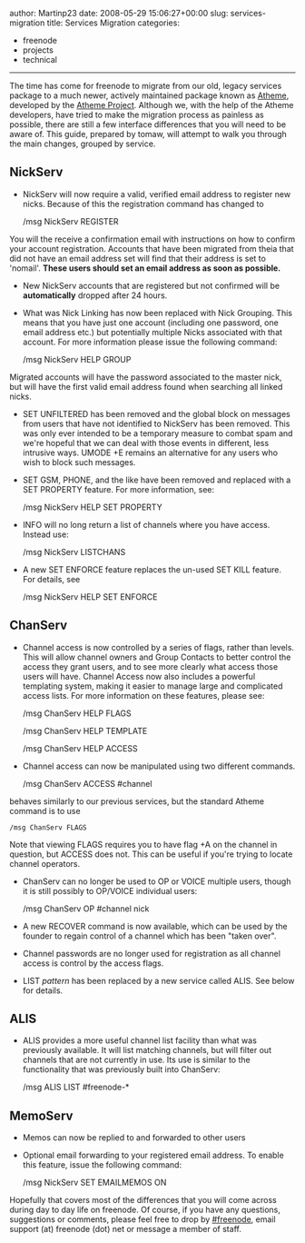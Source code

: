 author: Martinp23
date: 2008-05-29 15:06:27+00:00
slug: services-migration
title: Services Migration
categories:
- freenode
- projects
- technical
---

The time has come for freenode to migrate from our old, legacy services 		package to a much newer, actively maintained package known as 		[Atheme](http://www.atheme.net/), developed by the  		[Atheme Project](http://www.atheme.org/).  Although we,  		with the help of the Atheme developers, have tried to make the 		migration process as painless as possible, there are still a 		few interface differences that you will need to be aware of. 		This guide, prepared by tomaw, will attempt to walk you through the main changes, grouped by service.



## NickServ







	
  * NickServ will now require a valid, verified email 			address to register new nicks.  Because of this the 			registration command has changed to


    
    /msg NickServ REGISTER <password> <email address>



You will the receive a confirmation email with 			instructions on how to confirm your account 			registration.  Accounts that have been migrated from 			theia that did not have an email address set will find 			that their address is set to 'nomail'.  **These users 			should set an email address as soon as possible.**


	
  * New NickServ accounts that are registered but not 			confirmed will be **automatically** dropped after 24 			hours.


	
  * What was Nick Linking has now been replaced with 			Nick Grouping.  This means that you have just one 			account (including one password, one email address etc.) 			but potentially multiple Nicks associated with that 			account.   For more information please issue the 			following command:


    
    /msg NickServ HELP GROUP



Migrated accounts will have the password associated to 			the master nick, but will have the first valid email 			address found when searching all linked nicks.


	
  * SET UNFILTERED has been removed and the global 			block on messages from users that have not identified 			to NickServ has been removed.  This was only ever 			intended to be a temporary measure to combat spam and 			we're hopeful that we can deal with those events in 			different, less intrusive ways.  UMODE +E remains an 			alternative for any users who wish to block such messages.


	
  * SET GSM, PHONE, and the like have been removed and  			replaced with a SET PROPERTY feature.  For more information, 			see:


    
    /msg NickServ HELP SET PROPERTY






	
  * INFO will no long return a list of channels where you have access.  Instead use:


    
    /msg NickServ LISTCHANS






	
  * A new SET ENFORCE feature replaces the un-used SET KILL  			feature. For details, see


    
    /msg NickServ HELP SET ENFORCE










## ChanServ







	
  * Channel access is now controlled by a series of flags, 			rather than levels.  This will allow channel owners and 			Group Contacts to better control the access they grant 			users, and to see more clearly what access those users 			will have.  Channel Access now also includes a powerful 			templating system, making it easier to manage large and 			complicated access lists.  For more information on 			these features, please see:


    
    /msg ChanServ HELP FLAGS




    
    /msg ChanServ HELP TEMPLATE




    
    /msg ChanServ HELP ACCESS






	
  * Channel access can now be manipulated using two 			different commands.


    
    /msg ChanServ ACCESS #channel



behaves similarly to our previous services, but the 			standard Atheme command is to use


    
    /msg ChanServ FLAGS



Note that viewing FLAGS 			requires you to have flag +A on the channel in 			question, but ACCESS does not.  This can be useful if 			you're trying to locate channel operators.


	
  * ChanServ can no longer be used to OP or VOICE multiple users, though it is still possibly to OP/VOICE individual users:


    
    /msg ChanServ OP #channel nick






	
  * A new RECOVER command is now available, which  			can be used by the founder to regain control of a  			channel which has been "taken over".


	
  * Channel passwords are no longer used for 			registration as all channel access is control by the 			access flags.


	
  * LIST *pattern* has been replaced by a new service 			called ALIS.  See below for details.






## ALIS







	
  * ALIS provides a more useful channel list facility than what 		was previously available.  It will list matching channels, but 		will filter out channels that are not currently in use.  Its 		use is similar to the functionality that was previously built 		into ChanServ:


    
    /msg ALIS LIST #freenode-*










## MemoServ







	
  * Memos can now be replied to and forwarded to other users


	
  * Optional email forwarding to your registered email 			address.  To enable this feature, issue the following 			command:


    
    /msg NickServ SET EMAILMEMOS ON








Hopefully that covers most of the differences that you will 		come across during day to day life on freenode.  Of course, if 		you have any questions, suggestions or comments, please feel 		free to drop by [#freenode](irc://irc.freenode.net/freenode), email support (at) freenode (dot) net  		or message a member of staff.
